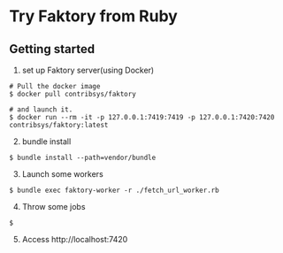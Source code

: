 # Try Faktory from Ruby

## Getting started

1. set up Faktory server(using Docker)

```
# Pull the docker image
$ docker pull contribsys/faktory

# and launch it.
$ docker run --rm -it -p 127.0.0.1:7419:7419 -p 127.0.0.1:7420:7420 contribsys/faktory:latest
```

2. bundle install

```
$ bundle install --path=vendor/bundle
```

3. Launch some workers

```
$ bundle exec faktory-worker -r ./fetch_url_worker.rb
```

4. Throw some jobs

```
$
```

5. Access http://localhost:7420
